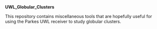 <b> UWL_Globular_Clusters </b>

This repository contains miscellaneous tools that are hopefully useful
for using the Parkes UWL receiver to study globular clusters.


